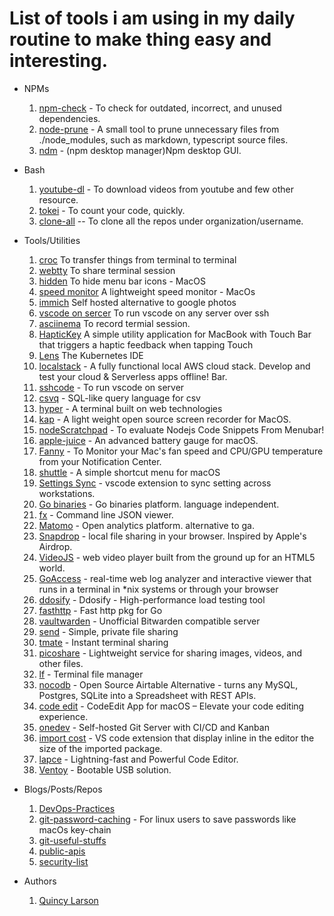 # List of tools i am using in my daily routine to make thing easy and interesting. 

* NPMs
    1. [npm-check](https://github.com/dylang/npm-check) - To check for outdated, incorrect, and unused dependencies.
    2. [node-prune](https://github.com/tj/node-prune) - A small tool to prune unnecessary files from ./node_modules, such as markdown, typescript source files.
    3. [ndm](https://github.com/720kb/ndm) - (npm desktop manager)Npm desktop GUI.
* Bash
    1. [youtube-dl](https://ytdl-org.github.io/youtube-dl/index.html) - To download videos from youtube and few other resource.
    2. [tokei](https://github.com/XAMPPRocky/tokei) - To count your code, quickly.
    3. [clone-all](https://gist.github.com/akumbhani66/34f2bbd36cddef244c2d46d16f6b6550) -- To clone all the repos under organization/username.
* Tools/Utilities
    1.  [croc](https://github.com/schollz/croc) To transfer things from terminal to terminal
    2.  [webtty](https://github.com/maxmcd/webtty) To share terminal session
    3.  [hidden](https://github.com/dwarvesf/hidden) To hide menu bar icons - MacOS
    4.  [speed monitor](https://github.com/albertofwb/SpeedMonitor) A lightweight speed monitor - MacOs
    5.  [immich](https://github.com/immich-app/immich) Self hosted alternative to google photos
    6.  [vscode on sercer](https://github.com/cdr/sshcode) To run vscode on any server over ssh
    7.  [asciinema](https://github.com/asciinema/asciinema) To record termial session.
    8.  [HapticKey](https://github.com/niw/HapticKey) A simple utility application for MacBook with Touch Bar that triggers a haptic feedback when tapping Touch 
    9.  [Lens](https://github.com/lensapp/lens) The Kubernetes IDE
    10. [localstack](https://github.com/localstack/localstack) - A fully functional local AWS cloud stack. Develop and test your cloud & Serverless apps offline!
Bar.
    10.  [sshcode](https://github.com/cdr/sshcode) - To run vscode on server
    11. [csvq](https://github.com/mithrandie/csvq) - SQL-like query language for csv 
    12. [hyper](https://hyper.is) - A terminal built on web technologies
    13. [kap](https://github.com/wulkano/kap) - A light weight open source screen recorder for MacOS.
    14. [nodeScratchpad](https://github.com/vsaravind007/nodeScratchpad) - To evaluate Nodejs Code Snippets From Menubar!
    15. [apple-juice](https://github.com/raphaelhanneken/apple-juice) - An advanced battery gauge for macOS.
    16. [Fanny](https://github.com/DanielStormApps/Fanny) - To Monitor your Mac's fan speed and CPU/GPU temperature from your Notification Center.
    17. [shuttle](https://github.com/fitztrev/shuttle) - A simple shortcut menu for macOS
    18. [Settings Sync](https://marketplace.visualstudio.com/items?itemName=Shan.code-settings-sync) - vscode extension to sync setting across workstations.
    19. [Go binaries](https://github.com/tj/gobinaries) - Go binaries platform. language independent.
    20. [fx](https://github.com/antonmedv/fx) - Command line JSON viewer.
    21. [Matomo](https://github.com/matomo-org/matomo) -  Open analytics platform. alternative to ga.
    22. [Snapdrop](https://snapdrop.net) - local file sharing in your browser. Inspired by Apple's Airdrop.
    23. [VideoJS](https://github.com/videojs/video.js) - web video player built from the ground up for an HTML5 world.
    24. [GoAccess](https://goaccess.io/) - real-time web log analyzer and interactive viewer that runs in a terminal in \*nix systems or through your browser
    25. [ddosify](https://github.com/ddosify/ddosify) - Ddosify - High-performance load testing tool
    26. [fasthttp](https://github.com/valyala/fasthttp) - Fast http pkg for Go
    27. [vaultwarden](https://github.com/dani-garcia/vaultwarden) - Unofficial Bitwarden compatible server
    28. [send](https://github.com/timvisee/send) - Simple, private file sharing
    29. [tmate](https://tmate.io/) - Instant terminal sharing
    30. [picoshare](https://github.com/mtlynch/picoshare) - Lightweight service for sharing images, videos, and other files.
    31. [lf](https://github.com/gokcehan/lf) - Terminal file manager
    32. [nocodb](https://github.com/nocodb/nocodb) - Open Source Airtable Alternative - turns any MySQL, Postgres, SQLite into a Spreadsheet with REST APIs.
    33. [code edit](https://github.com/CodeEditApp/CodeEdit) - CodeEdit App for macOS – Elevate your code editing experience. 
    34. [onedev](https://github.com/theonedev/onedev) - Self-hosted Git Server with CI/CD and Kanban
    35. [import cost](https://marketplace.visualstudio.com/items?itemName=wix.vscode-import-cost) - VS code extension that display inline in the editor the size of the imported package. 
    36. [lapce](https://github.com/lapce/lapce) - Lightning-fast and Powerful Code Editor.
    37. [Ventoy](https://github.com/ventoy/Ventoy) - Bootable USB solution.



* Blogs/Posts/Repos
    1. [DevOps-Practices](https://github.com/bregman-arie/devops-exercises)
    2. [git-password-caching](https://github.com/jbranchaud/til/blob/master/git/caching-credentials.md) - For linux users to save passwords like macOs key-chain
    3. [git-useful-stuffs](https://github.com/jbranchaud/til/#git)
    4. [public-apis](https://github.com/public-apis/public-apis)
    5. [security-list](https://security-list.js.org/#/)
* Authors
    1. [Quincy Larson](https://www.freecodecamp.org/news/author/quincylarson/)
